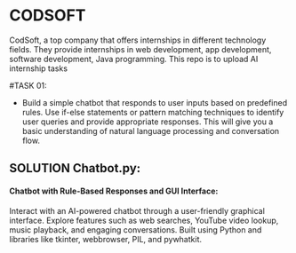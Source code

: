 # CODSOFT
CodSoft, a top company that offers internships in different technology fields. They provide internships in web development, app development, software development, Java programming.
This repo is to upload AI internship tasks
               
#TASK 01:           
- Build a simple chatbot that responds to user inputs based on predefined rules. Use if-else statements or pattern matching techniques to identify user queries and provide appropriate responses. This will give you a basic understanding of natural language processing and conversation flow.             
                  
## SOLUTION Chatbot.py:                        
#### Chatbot with Rule-Based Responses and GUI Interface:             
Interact with an AI-powered chatbot through a user-friendly graphical interface. Explore features such as web searches, YouTube video lookup, music playback, and engaging conversations. Built using Python and libraries like tkinter, webbrowser, PIL, and pywhatkit.

